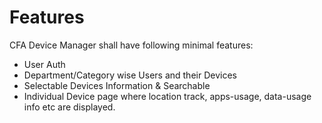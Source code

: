 # Features
CFA Device Manager shall have following minimal features:

* User Auth
* Department/Category wise Users and their Devices
* Selectable Devices Information & Searchable
* Individual Device page where location track, apps-usage, data-usage info etc are displayed.

